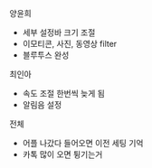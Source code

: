 양윤희
- 세부 설정바 크기 조절
- 이모티콘, 사진, 동영상 filter
- 블루투스 완성

최인아
- 속도 조절 한번씩 늦게 됨
- 알림음 설정

전체
- 어플 나갔다 들어오면 이전 세팅 기억
- 카톡 많이 오면 튕기는거
